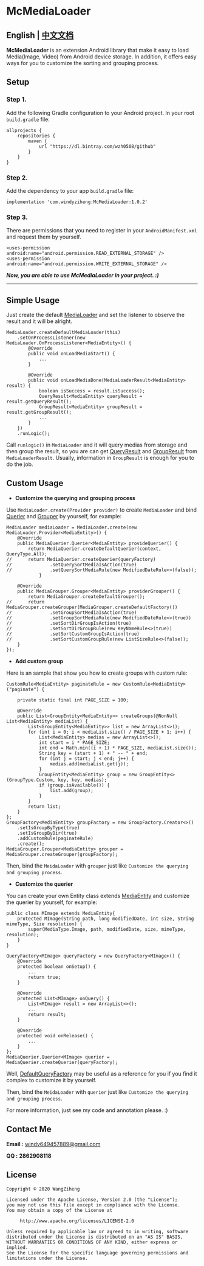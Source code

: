 # McMediaLoader

## English | [中文文档][Doc_Chinese.link]

**McMediaLoader** is an extension Android library that make it easy to load Media(Image, Video) from Android device storage. In addition, it offers easy ways for you to customize the sorting and grouping process.

## Setup

### Step 1.

Add the following Gradle configuration to your Android project. In your root `build.gradle` file:

```
allprojects {
    repositories {
        maven {
            url "https://dl.bintray.com/wzh0508/github"
        }
    }
}
```

### Step 2.

Add the dependency to your app `build.gradle` file:

```
implementation 'com.windyziheng:McMediaLoader:1.0.2'
```

### Step 3.

There are permissions that you need to register in your `AndroidManifest.xml` and request them by yourself.

```
<uses-permission android:name="android.permission.READ_EXTERNAL_STORAGE" />
<uses-permission android:name="android.permission.WRITE_EXTERNAL_STORAGE" />
```

***Now, you are able to use McMediaLoader in your project. :)***

------------

## Simple Usage

Just create the default [MediaLoader][MediaLoader.java] and set the listener to observe the result and it will be alright.

```
MediaLoader.createDefaultMediaLoader(this)
	.setOnProcessListener(new MediaLoader.OnProcessListener<MediaEntity>() {
		@Override
		public void onLoadMediaStart() {
			...
		}

		@Override
		public void onLoadMediaDone(MediaLoaderResult<MediaEntity> result) {
			boolean isSuccess = result.isSuccess();
			QueryResult<MediaEntity> queryResult = result.getQueryResult();
			GroupResult<MediaEntity> groupResult = result.getGroupResult();
			...
		}
	})
	.runLogic();
```

Call `runlogic()` in `MediaLoader` and it will query medias from storage and then group the result, so you are can get [QueryResult][QueryResult.java] and [GroupResult][GroupResult.java] from `MediaLoaderResult`. Usually, information in `GroupResult` is enough for you to do the job.

## Custom Usage

- **Customize the querying and grouping process**

Use `MediaLoader.create(Provider provider)` to create `MediaLoader` and bind [Querier][MediaQuerier.java] and [Grouper][MediaGrouper.java]  by yourself, for example:

```
MediaLoader mediaLoader = MediaLoader.create(new MediaLoader.Provider<MediaEntity>() {
	@Override
	public MediaQuerier.Querier<MediaEntity> provideQuerier() {
		return MediaQuerier.createDefaultQuerier(context, QueryType.All);
//		return MediaQuerier.createQuerier(queryFactory)
//				.setQuerySortMediaIsAction(true)
//				.setQuerySortMediaRule(new ModifiedDateRule<>(false));
			}

	@Override
	public MediaGrouper.Grouper<MediaEntity> providerGrouper() {
		return MediaGrouper.createDefaultGrouper();
//		return MediaGrouper.createGrouper(MediaGrouper.createDefaultFactory())
//				.setGroupSortMediaIsAction(true)
//				.setGroupSortMediaRule(new ModifiedDateRule<>(true))
//				.setSortDirGroupIsAction(true)
//				.setSortDirGroupRule(new KeyNameRule<>(true))
//				.setSortCustomGroupIsAction(true)
//				.setSortCustomGroupRule(new ListSizeRule<>(false));
	}
});
```

- **Add custom group**

Here is an sample that show you how to create groups with custom rule:

```
CustomRule<MediaEntity> paginateRule = new CustomRule<MediaEntity>("paginate") {

	private static final int PAGE_SIZE = 100;

	@Override
	public List<GroupEntity<MediaEntity>> createGroups(@NonNull List<MediaEntity> mediaList) {
		List<GroupEntity<MediaEntity>> list = new ArrayList<>();
		for (int i = 0; i < mediaList.size() / PAGE_SIZE + 1; i++) {
			List<MediaEntity> medias = new ArrayList<>();
			int start = i * PAGE_SIZE;
			int end = Math.min((i + 1) * PAGE_SIZE, mediaList.size());
			String key = (start + 1) + " -- " + end;
			for (int j = start; j < end; j++) {
				medias.add(mediaList.get(j));
			}
			GroupEntity<MediaEntity> group = new GroupEntity<>(GroupType.Custom, key, key, medias);
			if (group.isAvailable()) {
				list.add(group);
			}
		}
		return list;
	}
};
GroupFactory<MediaEntity> groupFactory = new GroupFactory.Creator<>()
	.setIsGroupByType(true)
	.setIsGroupByDir(true)
	.addCustomRule(paginateRule)
	.create();
MediaGrouper.Grouper<MediaEntity> grouper =  MediaGrouper.createGrouper(groupFactory);
```

Then, bind the `MeidaLoader` with `grouper` just like `Customize the querying and grouping process`.

- **Customize the querier**

You can create your own Entity class extends [MediaEntity][MediaEntity.java] and customize the querier by yourself, for example:

```
public class MImage extends MediaEntity{
	protected MImage(String path, long modifiedDate, int size, String mimeType, Size resolution) {
		super(MediaType.Image, path, modifiedDate, size, mimeType, resolution);
	}
}

QueryFactory<MImage> queryFactory = new QueryFactory<MImage>() {
	@Override
	protected boolean onSetup() {
		...
		return true;
	}

	@Override
	protected List<MImage> onQuery() {
		List<MImage> result = new ArrayList<>();
		...
		return result;
	}

	@Override
	protected void onRelease() {
		...
	}
};
MediaQuerier.Querier<MImage> querier = MediaQuerier.createQuerier(queryFactory);
```

Well, [DefaultQueryFactory][DefaultQueryFactory.java] may be useful as a reference for you if you find it complex to customize it by yourself.

Then, bind the `MeidaLoader` with `querier` just like `Customize the querying and grouping process`.

For more information, just see my code and annotation please. :)

## Contact Me

**Email :** windy649457889@gmail.com

**QQ :** **2862908118**

## License

```
Copyright © 2020 WangZiheng

Licensed under the Apache License, Version 2.0 (the "License");
you may not use this file except in compliance with the License.
You may obtain a copy of the License at

     http://www.apache.org/licenses/LICENSE-2.0

Unless required by applicable law or agreed to in writing, software
distributed under the License is distributed on an "AS IS" BASIS,
WITHOUT WARRANTIES OR CONDITIONS OF ANY KIND, either express or implied.
See the License for the specific language governing permissions and
limitations under the License.
```

[Doc_English.link]: https://github.com/windyziheng/McMediaLoader/blob/master/README.md
[Doc_Chinese.link]: https://github.com/windyziheng/McMediaLoader/blob/master/README_CN.md

[MediaLoader.java]: https://github.com/windyziheng/McMediaLoader/blob/master/lib/src/main/java/com/windyziheng/mcmedialoader/core/MediaLoader.java
[QueryResult.java]: https://github.com/windyziheng/McMediaLoader/blob/master/lib/src/main/java/com/windyziheng/mcmedialoader/entity/result/QueryResult.java
[GroupResult.java]: https://github.com/windyziheng/McMediaLoader/blob/master/lib/src/main/java/com/windyziheng/mcmedialoader/entity/result/GroupResult.java
[MediaQuerier.java]: https://github.com/windyziheng/McMediaLoader/blob/master/lib/src/main/java/com/windyziheng/mcmedialoader/core/MediaQuerier.java
[MediaGrouper.java]: https://github.com/windyziheng/McMediaLoader/blob/master/lib/src/main/java/com/windyziheng/mcmedialoader/core/MediaGrouper.java
[MediaEntity.java]: https://github.com/windyziheng/McMediaLoader/blob/master/lib/src/main/java/com/windyziheng/mcmedialoader/entity/media/MediaEntity.java
[DefaultQueryFactory.java]: https://github.com/windyziheng/McMediaLoader/blob/master/lib/src/main/java/com/windyziheng/mcmedialoader/query/DefaultQueryFactory.java